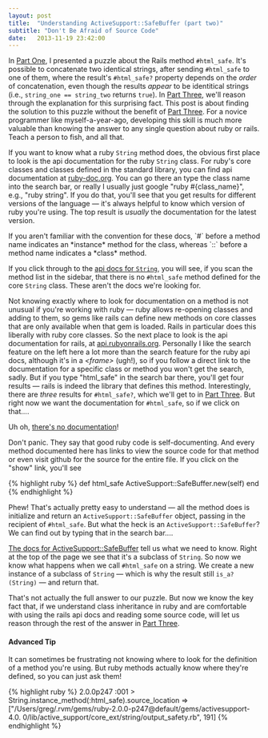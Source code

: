 ```yaml
---
layout: post
title:  "Understanding ActiveSupport::SafeBuffer (part two)"
subtitle: "Don't Be Afraid of Source Code"
date:   2013-11-19 23:42:00
---
```


In [Part One][part-one], I presented a puzzle about the Rails method
`#html_safe`. It's possible to concatenate two identical strings, after sending
`#html_safe` to one of them, where the result's
`#html_safe?` property depends on the *order* of concatenation, even though the results
*appear* to be identitical strings (i.e., `string_one == string_two` returns `true`).
In [Part Three][part-three], we'll reason through the explanation for this surprising fact. This post is about finding the solution to this puzzle without the benefit of [Part Three][part-three]. For a novice
programmer like myself-a-year-ago, developing this skill is much more valuable
than knowing the answer to any single question about ruby or rails. Teach a
person to fish, and all that.

<!--break-->

If you want to know what a ruby `String` method does, the obvious first place
to look is the api documentation for the ruby `String` class. For ruby's core
classes and classes defined in the standard library, you can find api
documentation at
<a href="http://ruby-doc.org/" target="_blank">ruby-doc.org</a>.
You can go there an type
the class name into the search bar, or really I usually just google "ruby #{class\_name}", e.g., "ruby string". If you do that, you'll see that you get results
for different versions of the language &mdash; it's always helpful to know which
version of ruby you're using. The top result is *usually* the documentation
for the latest version.

<aside>If you aren't familiar with the convention for these docs, `#` before a method name indicates an *instance* method for the class, whereas `::` before a method name indicates a *class* method.</aside>

If you click through to the <a href="http://ruby-doc.org/core/String.html" target="_blank">api docs for `String`</a>,
you will see, if you scan the method list in the sidebar, that there is no
`#html_safe` method defined for the core `String` class. These aren't the docs we're looking for.

Not knowing exactly where to look for documentation on a method is not unusual if
you're working with ruby &mdash; ruby allows re-opening classes and adding
to them, so gems like rails can define new methods on core classes that are only available when that gem is loaded. Rails in particular does this liberally with ruby core classes. So the next place
to look is the api documentation for rails, at <a href="http://api.rubyonrails.org" target="_blank">api.rubyonrails.org</a>.
Personally I like the search feature on the left here a lot more than the
search feature for the ruby api docs, although it's in a *&lt;frame&gt;* (ugh!),
so if you follow a direct link to the documentation for a specific class or
method you won't get the search, sadly. But if you type "html_safe" in the
search bar there, you'll get four results &mdash; rails is indeed the library
that defines this method. Interestingly, there are *three* 
results for `#html_safe?`, which we'll get to in [Part Three][part-three].
But right now we want the documentation for `#html_safe`, so if we click on that....

Uh oh, <a href="http://api.rubyonrails.org/classes/String.html#method-i-html_safe" target="_blank">there's no documentation</a>!

Don't panic. They say that good ruby code is self-documenting. And every method
documented here has links to view the source code for that method or even
visit github for the source for the entire file. If you click on the "show" link, you'll see

{% highlight ruby %}
def html_safe
  ActiveSupport​::SafeBuffer.new(self)
end
{% endhighlight %}

Phew! That's actually pretty easy to understand &mdash; all the method does is
initialize and return an `ActiveSupport::SafeBuffer` object, passing in the recipient of
`#html_safe`. But what the heck is an `ActiveSupport::SafeBuffer`? We can find
out by typing that in the search bar....

<a href="http://api.rubyonrails.org/classes/ActiveSupport/SafeBuffer.html" target="_blank">The docs for ActiveSupport::SafeBuffer</a> tell us what we need to
know. Right at the top of the page we see that it's a subclass
of `String`. So now we know what happens when we call `#html_safe` on a string. We create a
new instance of a subclass of `String` &mdash; which is why the result still
`is_a?(String)` &mdash; and return that.

That's not actually the full answer to our puzzle. But now we know the key fact
that, if we understand class inheritance in ruby and are comfortable with using the
rails api docs and reading some source code, will let us reason through the rest of the answer in
[Part Three][part-three].

#### Advanced Tip

It can sometimes be frustrating not knowing where to look for the definition
of a method you're using. But ruby methods actually know where they're defined,
so you can just ask them!

{% highlight ruby %}
2.0.0p247 :001 > String.instance_method(:html_safe).source_location
 => ["/Users/greg/.rvm/gems/ruby-2.0.0-p247@default/gems/activesupport-4.0.
0/lib/active_support/core_ext/string/output_safety.rb", 191]
{% endhighlight %}

[part-one]: /blog/active-support-safe-buffer-1/
[part-three]: /blog/active-support-safe-buffer-3/
[part-four]: /blog/active-supprot-safe-buffer-4/
